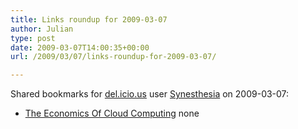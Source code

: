 ```yaml
---
title: Links roundup for 2009-03-07
author: Julian
type: post
date: 2009-03-07T14:00:35+00:00
url: /2009/03/07/links-roundup-for-2009-03-07/

---
```

Shared bookmarks for [del.icio.us][1] user [Synesthesia][2] on 2009-03-07:

  * [The Economics Of Cloud Computing][3] 
    none</li> </ul>

 [1]: https://del.icio.us/
 [2]: https://del.icio.us/synesthesia
 [3]: https://www.informationweek.com/blog/main/archives/2008/12/the_economics_o.html